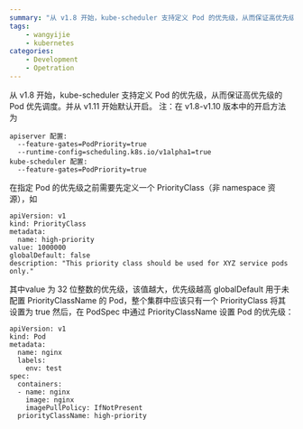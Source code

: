 ```yaml
---
summary: "从 v1.8 开始，kube-scheduler 支持定义 Pod 的优先级，从而保证高优先级的 Pod 优先调度。并从 v1.11 开始默认开启"
tags:
    - wangyijie
    - kubernetes
categories:
    - Development
    - Opetration
---
```

从 v1.8 开始，kube-scheduler 支持定义 Pod 的优先级，从而保证高优先级的 Pod 优先调度。并从 v1.11 开始默认开启。
注：在 v1.8-v1.10 版本中的开启方法为
```
apiserver 配置: 
  --feature-gates=PodPriority=true 
  --runtime-config=scheduling.k8s.io/v1alpha1=true
kube-scheduler 配置:
  --feature-gates=PodPriority=true
```
在指定 Pod 的优先级之前需要先定义一个 PriorityClass（非 namespace 资源），如
```
apiVersion: v1
kind: PriorityClass
metadata:
  name: high-priority
value: 1000000
globalDefault: false
description: "This priority class should be used for XYZ service pods only."
```
其中value 为 32 位整数的优先级，该值越大，优先级越高
globalDefault 用于未配置 PriorityClassName 的 Pod，整个集群中应该只有一个 PriorityClass 将其设置为 true
然后，在 PodSpec 中通过 PriorityClassName 设置 Pod 的优先级：
```
apiVersion: v1
kind: Pod
metadata:
  name: nginx
  labels:
    env: test
spec:
  containers:
  - name: nginx
    image: nginx
    imagePullPolicy: IfNotPresent
  priorityClassName: high-priority
```
